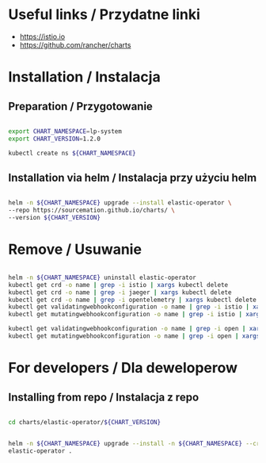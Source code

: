 # Useful links / Przydatne linki

- https://istio.io
- https://github.com/rancher/charts

# Installation / Instalacja

## Preparation / Przygotowanie

```bash

export CHART_NAMESPACE=lp-system
export CHART_VERSION=1.2.0

kubectl create ns ${CHART_NAMESPACE}

```

## Installation via helm / Instalacja przy użyciu helm

``` bash

helm -n ${CHART_NAMESPACE} upgrade --install elastic-operator \
--repo https://sourcemation.github.io/charts/ \
--version ${CHART_VERSION}

```

# Remove / Usuwanie

```bash

helm -n ${CHART_NAMESPACE} uninstall elastic-operator
kubectl get crd -o name | grep -i istio | xargs kubectl delete
kubectl get crd -o name | grep -i jaeger | xargs kubectl delete 
kubectl get crd -o name | grep -i opentelemetry | xargs kubectl delete 
kubectl get validatingwebhookconfiguration -o name | grep -i istio | xargs kubectl delete 
kubectl get mutatingwebhookconfiguration -o name | grep -i istio | xargs kubectl delete

kubectl get validatingwebhookconfiguration -o name | grep -i open | xargs kubectl delete
kubectl get mutatingwebhookconfiguration -o name | grep -i open | xargs kubectl delete

```

# For developers / Dla deweloperow

## Installing from repo / Instalacja z repo

```bash

cd charts/elastic-operator/${CHART_VERSION}


helm -n ${CHART_NAMESPACE} upgrade --install -n ${CHART_NAMESPACE} --create-namespace \
elastic-operator . 

```


